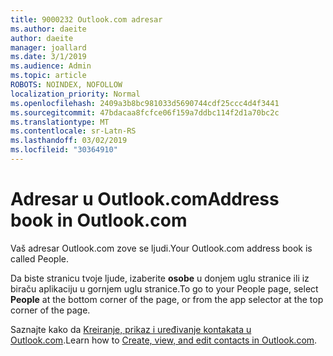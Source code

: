 ```yaml
---
title: 9000232 Outlook.com adresar
ms.author: daeite
author: daeite
manager: joallard
ms.date: 3/1/2019
ms.audience: Admin
ms.topic: article
ROBOTS: NOINDEX, NOFOLLOW
localization_priority: Normal
ms.openlocfilehash: 2409a3b8bc981033d5690744cdf25ccc4d4f3441
ms.sourcegitcommit: 47bdacaa8fcfce06f159a7ddbc114f2d1a70bc2c
ms.translationtype: MT
ms.contentlocale: sr-Latn-RS
ms.lasthandoff: 03/02/2019
ms.locfileid: "30364910"
---
```

# <a name="address-book-in-outlookcom"></a><span data-ttu-id="1cffa-102">Adresar u Outlook.com</span><span class="sxs-lookup"><span data-stu-id="1cffa-102">Address book in Outlook.com</span></span>

<span data-ttu-id="1cffa-103">Vaš adresar Outlook.com zove se ljudi.</span><span class="sxs-lookup"><span data-stu-id="1cffa-103">Your Outlook.com address book is called People.</span></span>

<span data-ttu-id="1cffa-104">Da biste stranicu tvoje ljude, izaberite **osobe** u donjem uglu stranice ili iz biraču aplikaciju u gornjem uglu stranice.</span><span class="sxs-lookup"><span data-stu-id="1cffa-104">To go to your People page, select **People** at the bottom corner of the page, or from the app selector at the top corner of the page.</span></span>

<span data-ttu-id="1cffa-105">Saznajte kako da [Kreiranje, prikaz i uređivanje kontakata u Outlook.com](https://support.office.com/article/5b909158-036e-4820-92f7-2a27f57b9f01).</span><span class="sxs-lookup"><span data-stu-id="1cffa-105">Learn how to [Create, view, and edit contacts in Outlook.com](https://support.office.com/article/5b909158-036e-4820-92f7-2a27f57b9f01).</span></span>